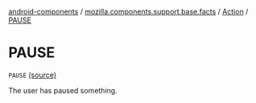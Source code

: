 [android-components](../../index.md) / [mozilla.components.support.base.facts](../index.md) / [Action](index.md) / [PAUSE](./-p-a-u-s-e.md)

# PAUSE

`PAUSE` [(source)](https://github.com/mozilla-mobile/android-components/blob/master/components/support/base/src/main/java/mozilla/components/support/base/facts/Action.kt#L37)

The user has paused something.

